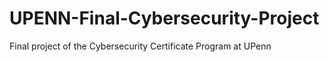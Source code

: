 # UPENN-Final-Cybersecurity-Project
Final project of the Cybersecurity Certificate Program at UPenn
